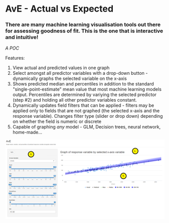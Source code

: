 # AvE - Actual vs Expected
### There are many machine learning visualisation tools out there for assessing goodness of fit. This is the one that is interactive and intuitive!
*A POC*

Features:
1. View actual and predicted values in one graph
2. Select amongst all predictor variables with a drop-down button - dynamically graphs the selected variable on the x-axis
3. Shows predicted median and percentiles in addition to the standard "single-point-estimate" mean value that most machine learning models output. Percentiles are determined by variying the selected predictor (step #2) and holding all other predictor variables constant.
4. Dynamically updates field filters that can be applied - filters may be applied only to fields that are not graphed (the selected x-axis and the response variable). Changes filter type (slider or drop down) depending on whether the field is numeric or discrete
5. Capable of graphing *any* model - GLM, Decision trees, neural network, home-made...


![The User Interface](/inst/www/screenshot_1.png)
